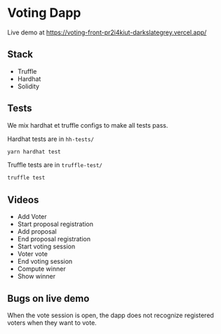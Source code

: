 # Voting Dapp

Live demo at https://voting-front-pr2i4kiut-darkslategrey.vercel.app/

## Stack

- Truffle
- Hardhat
- Solidity

## Tests

We mix hardhat et truffle configs to make all tests pass.

Hardhat tests are in `hh-tests/`

```sh
yarn hardhat test
```

Truffle tests are in `truffle-test/`

```sh
truffle test
```

## Videos

- Add Voter
- Start proposal registration
- Add proposal
- End proposal registration
- Start voting session
- Voter vote
- End voting session
- Compute winner
- Show winner

## Bugs on live demo

When the vote session is open, the dapp does not recognize registered voters when they want to vote.
